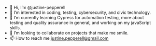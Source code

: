 - 👋 Hi, I’m @justine-pepperell
- 👀 I’m interested in coding, testing, cybersecurity, and civic technology. 
- 🌱 I’m currently learning Cypress for automation testing, more about testing and quality assurance in general, and working on my javaScript skills. 
- 💞️ I’m looking to collaborate on projects that make me smile. 
- 📫 How to reach me justine.pepperell@gmail.com

<!---
justine-pepperell/justine-pepperell is a ✨ special ✨ repository because its `README.md` (this file) appears on your GitHub profile.
You can click the Preview link to take a look at your changes.
--->
